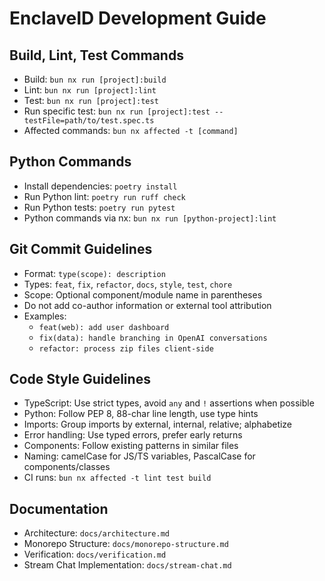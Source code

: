 # EnclaveID Development Guide

## Build, Lint, Test Commands
- Build: `bun nx run [project]:build`
- Lint: `bun nx run [project]:lint`
- Test: `bun nx run [project]:test`
- Run specific test: `bun nx run [project]:test --testFile=path/to/test.spec.ts`
- Affected commands: `bun nx affected -t [command]`

## Python Commands
- Install dependencies: `poetry install`
- Run Python lint: `poetry run ruff check`
- Run Python tests: `poetry run pytest`
- Python commands via nx: `bun nx run [python-project]:lint`

## Git Commit Guidelines
- Format: `type(scope): description`
- Types: `feat`, `fix`, `refactor`, `docs`, `style`, `test`, `chore`
- Scope: Optional component/module name in parentheses
- Do not add co-author information or external tool attribution
- Examples:
  - `feat(web): add user dashboard`
  - `fix(data): handle branching in OpenAI conversations`
  - `refactor: process zip files client-side`

## Code Style Guidelines
- TypeScript: Use strict types, avoid `any` and `!` assertions when possible
- Python: Follow PEP 8, 88-char line length, use type hints
- Imports: Group imports by external, internal, relative; alphabetize
- Error handling: Use typed errors, prefer early returns
- Components: Follow existing patterns in similar files
- Naming: camelCase for JS/TS variables, PascalCase for components/classes
- CI runs: `bun nx affected -t lint test build`

## Documentation
- Architecture: `docs/architecture.md`
- Monorepo Structure: `docs/monorepo-structure.md`
- Verification: `docs/verification.md`
- Stream Chat Implementation: `docs/stream-chat.md`
